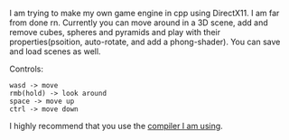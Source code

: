 I am trying to make my own game engine in cpp using DirectX11. I am far from done rn. Currently you can move around in a 3D scene, add and remove cubes, spheres and pyramids and play with their properties(psoition, auto-rotate, and add a phong-shader). You can save and load scenes as well. 

Controls: 

    wasd -> move
    rmb(hold) -> look around
    space -> move up
    ctrl -> move down

I highly recommend that you use the [compiler I am using](https://github.com/brechtsanders/winlibs_mingw/releases/download/14.2.0posix-19.1.1-12.0.0-ucrt-r2/winlibs-x86_64-posix-seh-gcc-14.2.0-llvm-19.1.1-mingw-w64ucrt-12.0.0-r2.zip). 

